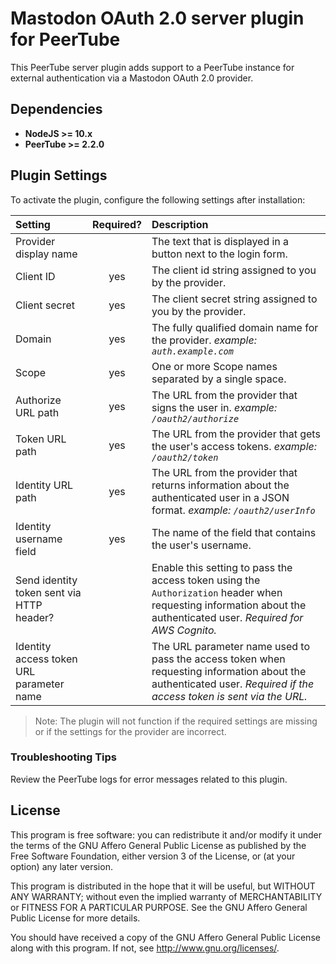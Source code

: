 # Mastodon OAuth 2.0 server plugin for PeerTube

This PeerTube server plugin adds support to a PeerTube instance for external authentication via a Mastodon OAuth 2.0 provider.

## Dependencies

  * **NodeJS >= 10.x**
  * **PeerTube >= 2.2.0**

## Plugin Settings

To activate the plugin, configure the following settings after installation:

| Setting | Required? | Description |
| :------------ | :---------------: | :----- |
| Provider display name | | The text that is displayed in a button next to the login form. |
| Client ID      | yes | The client id string assigned to you by the provider. |
| Client secret |  yes | The client secret string assigned to you by the provider. |
| Domain | yes | The fully qualified domain name for the provider. *example: `auth.example.com`* |
| Scope | yes | One or more Scope names separated by a single space. |
| Authorize URL path | yes | The URL from the provider that signs the user in. *example: `/oauth2/authorize`* |
| Token URL path | yes | The URL from the provider that gets the user's access tokens. *example: `/oauth2/token`* |
| Identity URL path | yes | The URL from the provider that returns information about the authenticated user in a JSON format. *example: `/oauth2/userInfo`* |
| Identity username field | yes | The name of the field that contains the user's username. |
| Send identity token sent via HTTP header?  | | Enable this setting to pass the access token using the `Authorization` header when requesting information about the authenticated user. *Required for AWS Cognito.* |
| Identity access token URL parameter name  | | The URL parameter name used to pass the access token when requesting information about the authenticated user. *Required if the access token is sent via the URL.* |

> Note:  The plugin will not function if the required settings are missing or if the settings for the provider are incorrect.

### Troubleshooting Tips

Review the PeerTube logs for error messages related to this plugin.

## License

This program is free software: you can redistribute it and/or modify
it under the terms of the GNU Affero General Public License as published
by the Free Software Foundation, either version 3 of the License, or
(at your option) any later version.

This program is distributed in the hope that it will be useful,
but WITHOUT ANY WARRANTY; without even the implied warranty of
MERCHANTABILITY or FITNESS FOR A PARTICULAR PURPOSE.  See the
GNU Affero General Public License for more details.

You should have received a copy of the GNU Affero General Public License
along with this program.  If not, see <http://www.gnu.org/licenses/>.
